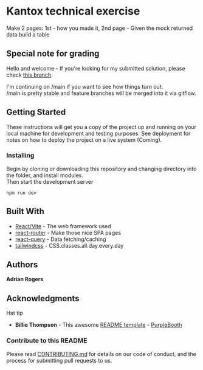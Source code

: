 # Kantox technical exercise

Make 2 pages: 1st - how you made it, 2nd page - Given the mock returned data build a table

## Special note for grading

Hello and welcome - If you're looking for my submitted solution, please check [this branch](https://github.com/adritek/kantox-table/tree/got-to-here-test).

I'm continuing on /main if you want to see how things turn out.  
/main is pretty stable and feature branches will be merged into it via gitflow.

## Getting Started

These instructions will get you a copy of the project up and running on your local machine for development and testing purposes. See deployment for notes on how to deploy the project on a live system (Coming).

### Installing

Begin by cloning or downloading this repository and changing directory into the folder, and install modules.  
Then start the development server

```
npm run dev
```

## Built With

- [React/Vite](https://vite.dev/) - The web framework used
- [react-router](https://reactrouter.com/home) - Make those nice SPA pages
- [react-query](https://tanstack.com/) - Data fetching/caching
- [tailwindcss](https://tailwindcss.com/) - CSS.classes.all.day.every.day

## Authors

**Adrian Rogers**

## Acknowledgments

Hat tip

- **Billie Thompson** - This awesome [README template](https://gist.github.com/PurpleBooth/b24679402957c63ec426) - [PurpleBooth](https://github.com/PurpleBooth)

### Contribute to this README

Please read [CONTRIBUTING.md](https://gist.github.com/PurpleBooth/b24679402957c63ec426) for details on our code of conduct, and the process for submitting pull requests to us.
